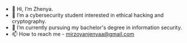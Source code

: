 - 👋 Hi, I’m Zhenya.
- 👀 I’m a cybersecurity student interested in ethical hacking and cryptography.
- 🌱 I’m currently pursuing my bachelor's degree in information security.
- 📫 How to reach me - mirzoyanjenyaa@gmail.com

<!---
jennnia/jennnia is a ✨ special ✨ repository because its `README.md` (this file) appears on your GitHub profile.
You can click the Preview link to take a look at your changes.
--->

